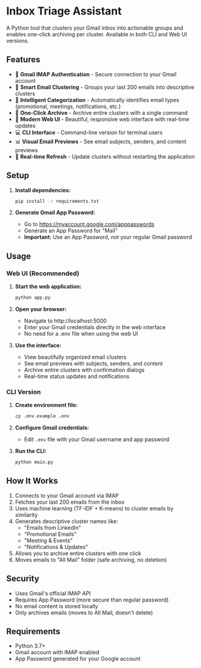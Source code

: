 # Inbox Triage Assistant

A Python tool that clusters your Gmail inbox into actionable groups and enables one-click archiving per cluster. Available in both CLI and Web UI versions.

## Features

- 🔐 **Gmail IMAP Authentication** - Secure connection to your Gmail account
- 📧 **Smart Email Clustering** - Groups your last 200 emails into descriptive clusters
- 🎯 **Intelligent Categorization** - Automatically identifies email types (promotional, meetings, notifications, etc.)
- 📱 **One-Click Archive** - Archive entire clusters with a single command
- 🎨 **Modern Web UI** - Beautiful, responsive web interface with real-time updates
- 💻 **CLI Interface** - Command-line version for terminal users
- 📊 **Visual Email Previews** - See email subjects, senders, and content previews
- 🔄 **Real-time Refresh** - Update clusters without restarting the application

## Setup

1. **Install dependencies:**
   ```bash
   pip install -r requirements.txt
   ```

2. **Generate Gmail App Password:**
   - Go to https://myaccount.google.com/apppasswords
   - Generate an App Password for "Mail"
   - **Important:** Use an App Password, not your regular Gmail password

## Usage

### Web UI (Recommended)

1. **Start the web application:**
   ```bash
   python app.py
   ```

2. **Open your browser:**
   - Navigate to http://localhost:5000
   - Enter your Gmail credentials directly in the web interface
   - No need for a .env file when using the web UI

3. **Use the interface:**
   - View beautifully organized email clusters
   - See email previews with subjects, senders, and content
   - Archive entire clusters with confirmation dialogs
   - Real-time status updates and notifications

### CLI Version

1. **Create environment file:**
   ```bash
   cp .env.example .env
   ```

2. **Configure Gmail credentials:**
   - Edit `.env` file with your Gmail username and app password

3. **Run the CLI:**
   ```bash
   python main.py
   ```

## How It Works

1. Connects to your Gmail account via IMAP
2. Fetches your last 200 emails from the inbox
3. Uses machine learning (TF-IDF + K-means) to cluster emails by similarity
4. Generates descriptive cluster names like:
   - "Emails from LinkedIn" 
   - "Promotional Emails"
   - "Meeting & Events"
   - "Notifications & Updates"
5. Allows you to archive entire clusters with one click
6. Moves emails to "All Mail" folder (safe archiving, no deletion)

## Security

- Uses Gmail's official IMAP API
- Requires App Password (more secure than regular password)
- No email content is stored locally
- Only archives emails (moves to All Mail, doesn't delete)

## Requirements

- Python 3.7+
- Gmail account with IMAP enabled
- App Password generated for your Google account